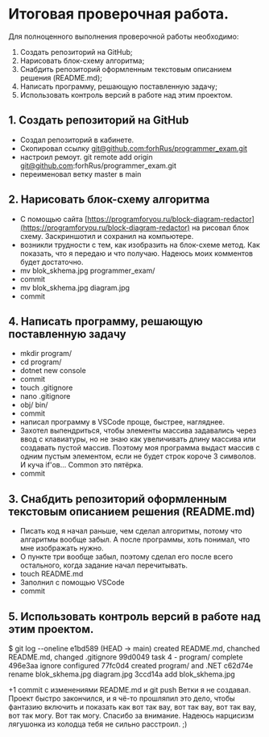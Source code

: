 # Итоговая проверочная работа.
Для полноценного выполнения проверочной работы необходимо:

1. Создать репозиторий на GitHub;
2. Нарисовать блок-схему алгоритма;
3. Снабдить репозиторий оформленным текстовым описанием решения (README.md);
4. Написать программу, решающую поставленную задачу; 
5. Использовать контроль версий в работе над этим проектом.

## 1. Создать репозиторий на GitHub
* Создал репозиторий в кабинете.
* Скопировал ссылку [git@github.com:forhRus/programmer_exam.git](git@github.com:forhRus/programmer_exam.git)
* настроил ремоут. git remote add origin git@github.com:forhRus/programmer_exam.git
* переименовал ветку master в main

## 2. Нарисовать блок-схему алгоритма
* С помощью сайта [https://programforyou.ru/block-diagram-redactor](https://programforyou.ru/block-diagram-redactor) на рисовал блок схему. Заскриншотил и сохранил на компьютере.
* возникли трудности с тем, как изобразить на блок-схеме метод. Как показать, что я передаю и что получаю. Надеюсь моих комментов будет достаточно.
* mv blok_skhema.jpg programmer_exam/
* commit
* mv blok_skhema.jpg diagram.jpg
* commit

## 4. Написать программу, решающую поставленную задачу
* mkdir program/
* cd program/
* dotnet new console
* commit
* touch .gitignore
* nano .gitignore
* obj/ bin/
* commit
* написал программу в VSCode проще, быстрее, нагляднее.
* Захотел выпендриться, чтобы элементы массива задавались через ввод с клавиатуры, но не знаю как увеличивать длину массива или создавать пустой массив. Поэтому моя программа выдаст массив с одним пустым элементом, если не будет строк короче 3 символов. И куча if'ов... Common это пятёрка.
* commit

## 3. Снабдить репозиторий оформленным текстовым описанием решения (README.md)
* Писать код я начал раньше, чем сделал алгоритмы, потому что алгаритмы вообще забыл. А после программы, хоть понимал, что мне изображать нужно.
* О пункте три вообще забыл, поэтому сделал его после всего остального, когда задание начал перечитывать.
* touch README.md
* Заполнил с помощью VSCode
* commit

## 5. Использовать контроль версий в работе над этим проектом.

$ git log --oneline
e1bd589 (HEAD -> main) created README.md, chanched README.md, changed .gitignore
99d0049 task 4 - program/ complete
496e3aa ignore configured
77fc0d4 created program/ and .NET
c62d74e rename blok_skhema.jpg diagram.jpg
3ccd14a add blok_skhema.jpg

+1 commit с изменениями README.md
и git push
Ветки я не создавал. Проект быстро закончился, и я чё-то прошляпил это дело, чтобы фантазию включить и показать как вот так вау, вот так вау, вот так вау, вот так могу. Вот так могу. 
Спасибо за внимание. Надеюсь нарцисизм лягушонка из колодца тебя не сильно расстроил. ;)

